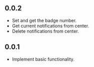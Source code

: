 ## 0.0.2

* Set and get the badge number.
* Get current notifications from center.
* Delete notifications from center.

## 0.0.1

* Implement basic functionality.